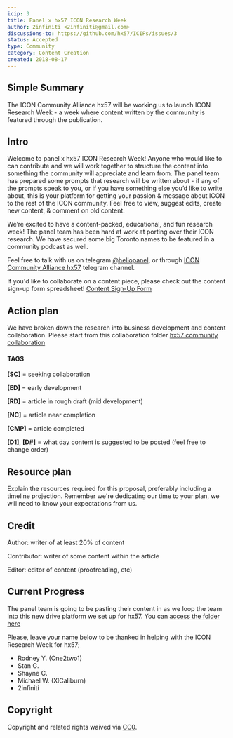 ```yaml
---
icip: 3
title: Panel x hx57 ICON Research Week
author: 2infiniti <2infiniti@gmail.com>
discussions-to: https://github.com/hx57/ICIPs/issues/3
status: Accepted
type: Community
category: Content Creation
created: 2018-08-17
---
```


## Simple Summary
The ICON Community Alliance hx57 will be working us to launch ICON Research Week - a week where content written by the community is featured through the publication. 

## Intro
Welcome to panel x hx57 ICON Research Week!
Anyone who would like to can contribute and we will work together to structure the content into something the community will appreciate and learn from. The panel team has prepared some prompts that research will be written about - if any of the prompts speak to you, or if you have something else you’d like to write about, this is your platform for getting your passion & message about ICON to the rest of the ICON community. Feel free to view, suggest edits, create new content, & comment on old content. 

We’re excited to have a content-packed, educational, and fun research week! The panel team has been hard at work at porting over their ICON research. We have secured some big Toronto names to be featured in a community podcast as well.

Feel free to talk with us on telegram [@hellopanel](https://t.me/hellopanel), or through [ICON Community Alliance hx57](https://t.me/iconhx57) telegram channel.

If you'd like to collaborate on a content piece, please check out the content sign-up form spreadsheet! [Content Sign-Up Form](https://docs.google.com/spreadsheets/d/1q1UaYW9xbemaGp03aWl7ArWvyEe8rwgADQID8X6F6b0/edit#gid=1413666419) 

## Action plan
We have broken down the research into business development and content collaboration. Please start from this collaboration folder [hx57 community collaboration](https://drive.google.com/drive/folders/19rTbdS4n8mOO1uDTczDzbQUCEW3zqfQr?usp=sharing)


#### TAGS
**[SC]** = seeking collaboration

**[ED]** = early development

**[RD]** = article in rough draft (mid development)

**[NC]** = article near completion

**[CMP]** = article completed

**[D1]**, **[D#]** = what day content is suggested to be posted (feel free to change order)


## Resource plan
Explain the resources required for this proposal, preferably including a timeline projection. Remember we're dedicating our time to your plan, we will need to know your expectations from us.

## Credit
Author: writer of at least 20% of content

Contributor: writer of some content within the article

Editor: editor of content (proofreading, etc)

## Current Progress

The panel team is going to be pasting their content in as we loop the team into this new drive platform we set up for hx57. You can [access the folder here](https://drive.google.com/drive/folders/19rTbdS4n8mOO1uDTczDzbQUCEW3zqfQr?usp=sharing)


Please, leave your name below to be thanked in helping with the ICON Research Week for hx57;


- Rodney Y. (One2two1)
- Stan G.
- Shayne C.
- Michael W. (XlCaliburn)
- 2infiniti


## Copyright
Copyright and related rights waived via [CC0](https://creativecommons.org/publicdomain/zero/1.0/).



